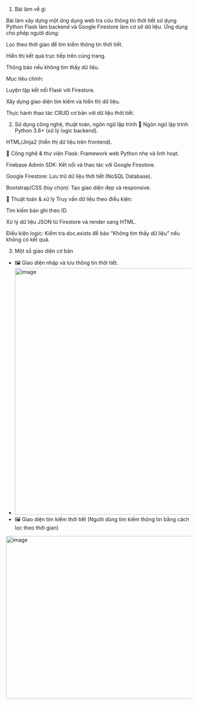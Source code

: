 1. Bài làm về gì

Bài làm xây dựng một ứng dụng web tra cứu thông tin thời tiết sử dụng Python Flask làm backend và Google Firestore làm cơ sở dữ liệu.
Ứng dụng cho phép người dùng:

Lọc theo thời gian để tìm kiếm thông tin thời tiết.

Hiển thị kết quả trực tiếp trên cùng trang.

Thông báo nếu không tìm thấy dữ liệu.

Mục tiêu chính:

Luyện tập kết nối Flask với Firestore.

Xây dựng giao diện tìm kiếm và hiển thị dữ liệu.

Thực hành thao tác CRUD cơ bản với dữ liệu thời tiết.

2. Sử dụng công nghệ, thuật toán, ngôn ngữ lập trình 
🔹 Ngôn ngữ lập trình
Python 3.8+ (xử lý logic backend).

HTML/Jinja2 (hiển thị dữ liệu trên frontend).

🔹 Công nghệ & thư viện
Flask: Framework web Python nhẹ và linh hoạt.

Firebase Admin SDK: Kết nối và thao tác với Google Firestore.

Google Firestore: Lưu trữ dữ liệu thời tiết (NoSQL Database).

Bootstrap/CSS (tùy chọn): Tạo giao diện đẹp và responsive.

🔹 Thuật toán & xử lý
Truy vấn dữ liệu theo điều kiện:

Tìm kiếm bản ghi theo ID.

Xử lý dữ liệu JSON từ Firestore và render sang HTML.

Điều kiện logic: Kiểm tra doc.exists để báo “Không tìm thấy dữ liệu” nếu không có kết quả.

3. Một số giao diện cơ bản 
- 🖼 Giao diện nhập và lưu thông tin thời tiết.
- <img width="567" height="670" alt="image" src="https://github.com/user-attachments/assets/aec3ac49-76fb-426e-9c4e-764d2849c322"/>
- 🖼 Giao diện tìm kiếm thời tiết (Người dùng tìm kiếm thông tin bằng cách lọc theo thời gian)
<img width="957" height="442" alt="image" src="https://github.com/user-attachments/assets/028f9eff-0482-4e86-8457-863a53416ea9" />








